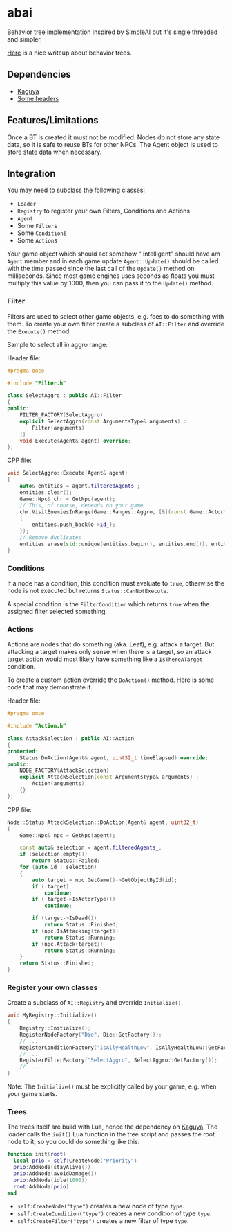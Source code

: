 # abai

Behavior tree implementation inspired by [SimpleAI](https://github.com/mgerhardy/simpleai)
but it's single threaded and simpler.

[Here](https://outforafight.wordpress.com/2014/07/15/behaviour-behavior-trees-for-ai-dudes-part-1/)
is a nice writeup about behavior trees.

## Dependencies

* [Kaguya](https://github.com/satoren/kaguya)
* [Some headers](../Include/sa)

## Features/Limitations

Once a BT is created it must not be modified. Nodes do not store any state
data, so it is safe to reuse BTs for other NPCs. The Agent object is used 
to store state data when necessary.

## Integration

You may need to subclass the following classes:

* `Loader`
* `Registry` to register your own Filters, Conditions and Actions
* `Agent`
* Some `Filter`s
* Some `Condition`s
* Some `Action`s

Your game object which should act somehow " intelligent" should have am `Agent`
member and in each game update `Agent::Update()` should be called with the time
passed since the last call of the `Update()` method on milliseconds. Since most
game engines uses seconds as floats you must multiply this value by 1000, then
you can pass it to the `Update()` method.

### Filter

Filters are used to select other game objects, e.g. foes to do something with
them. To create your own filter create a subclass of `AI::Filter` and override
the `Execute()` method:

Sample to select all in aggro range:

Header file:

~~~cpp
#pragma once

#include "Filter.h"

class SelectAggro : public AI::Filter
{
public:
    FILTER_FACTORY(SelectAggro)
    explicit SelectAggro(const ArgumentsType& arguments) :
        Filter(arguments)
    {}
    void Execute(Agent& agent) override;
};
~~~

CPP file:

~~~cpp
void SelectAggro::Execute(Agent& agent)
{
    auto& entities = agent.filteredAgents_;
    entities.clear();
    Game::Npc& chr = GetNpc(agent);
    // This, of course, depends on your game
    chr.VisitEnemiesInRange(Game::Ranges::Aggro, [&](const Game::Actor* o)
    {
        entities.push_back(o->id_);
    });
    // Remove duplicates
    entities.erase(std::unique(entities.begin(), entities.end()), entities.end());
}
~~~

### Conditions

If a node has a condition, this condition must evaluate to `true`, otherwise the
node is not executed but returns `Status::CanNotExecute`.

A special condition is the `FilterCondition` which returns `true` when the assigned
filter selected something.

### Actions

Actions are nodes that do something (aka. Leaf), e.g. attack a target. But attacking
a target makes only sense when there is a target, so an attack target action would
most likely have something like a `IsThereATarget` condition.

To create a custom action override the `DoAction()` method. Here is some code that
may demonstrate it.

Header file:

~~~cpp
#pragma once

#include "Action.h"

class AttackSelection : public AI::Action
{
protected:
    Status DoAction(Agent& agent, uint32_t timeElapsed) override;
public:
    NODE_FACTORY(AttackSelection)
    explicit AttackSelection(const ArgumentsType& arguments) :
        Action(arguments)
    {}
};
~~~

CPP file:

~~~cpp
Node::Status AttackSelection::DoAction(Agent& agent, uint32_t)
{
    Game::Npc& npc = GetNpc(agent);

    const auto& selection = agent.filteredAgents_;
    if (selection.empty())
        return Status::Failed;
    for (auto id : selection)
    {
        auto target = npc.GetGame()->GetObjectById(id);
        if (!target)
            continue;
        if (!target->IsActorType())
            continue;

        if (target->IsDead())
            return Status::Finished;
        if (npc.IsAttacking(target))
            return Status::Running;
        if (npc.Attack(target))
            return Status::Running;
    }
    return Status::Finished;
}
~~~

### Register your own classes

Create a subclass of `AI::Registry` and override `Initialize()`.

~~~cpp
void MyRegistry::Initialize()
{
    Registry::Initialize();
    RegisterNodeFactory("Die", Die::GetFactory());
    // ...
    RegisterConditionFactory("IsAllyHealthLow", IsAllyHealthLow::GetFactory());
    // ...
    RegisterFilterFactory("SelectAggro", SelectAggro::GetFactory());
    // ...
}
~~~

Note: The `Initialize()` must be explicitly called by your game, e.g. when your
game starts.

### Trees

The trees itself are build with Lua, hence the dependency on [Kaguya](https://github.com/satoren/kaguya).
The loader calls the `init()` Lua function in the tree script and passes the 
root node to it, so you could do something like this:

~~~lua
function init(root)
  local prio = self:CreateNode("Priority")
  prio:AddNode(stayAlive())
  prio:AddNode(avoidDamage())
  prio:AddNode(idle(1000))
  root:AddNode(prio)
end
~~~

* `self:CreateNode("type")` creates a new node of type `type`.
* `self:CreateCondition("type")` creates a new condition of type `type`.
* `self:CreateFilter("type")` creates a new filter of type `type`.
